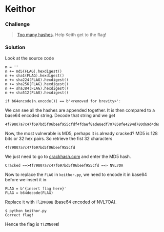 # Keithor

### Challenge
> [Too many hashes](keithor.py). Help Keith get to the flag! 

### Solution

Look at the source code

	n = ''
    n += md5(FLAG).hexdigest()
    n += sha1(FLAG).hexdigest()
    n += sha224(FLAG).hexdigest()
    n += sha256(FLAG).hexdigest()
    n += sha384(FLAG).hexdigest()
    n += sha512(FLAG).hexdigest()

    if b64encode(n.encode()) == b'<removed for brevity>':

We can see all the hashes are appended together. It is then compared to a base64 encoded string. Decode that string and we get

	4f79807a7c47f697bd5f06beef955cfdf4fdaef8ade8edf707858fe4294d780d69d4d6a897d8598ce3142d207640ca51d8215d0d6c693873fd32c1f6e468750027b5db34b7d9ce0a79753ecc73da664a995889e0d36db4bfc68df9fc8da3d369b266e617a6158d16ccad4189f0a3dcae62d9b103b50b0d4337c96163471b423fc28f3cda29417b7280eb9321492075c5890dc033471cf91781a07001cea6696b32cdf56b2129bc76a83218bee52c830a8bfc09ec55ae372110c0cc8950ef577d32ed211d40307c3fd6684113341e603c

Now, the most vulnerable is MD5, perhaps it is already cracked? MD5 is 128 bits or 32 hex pairs. So retrieve the fist 32 characters

	4f79807a7c47f697bd5f06beef955cfd

We just need to go to [crackhash.com](https://crackhash.com/) and enter the MD5 hash.
	
	Cracked ==>4f79807a7c47f697bd5f06beef955cfd ==> NVL7OA

Now to replace the `FLAG` in `keithor.py`, we need to encode it in base64 before we insert it in
	
	FLAG = b'{insert flag here}'
	FLAG = b64decode(FLAG)

Replace it with `TlZMN09B` (base64 encoded of NVL7OA).

	$ python keithor.py
	Correct flag!

Hence the flag is `TlZMN09B`!